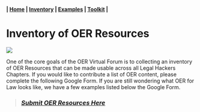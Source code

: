 **| [Home](https://legalhackers.github.io/OER-VirtualForum/) | [Inventory](https://legalhackers.github.io/OER-VirtualForum/Inventory.html) | [Examples](https://legalhackers.github.io/OER-VirtualForum/Examples.html) | [Toolkit](https://legalhackers.github.io/OER-VirtualForum/Toolkit.html) |**

# Inventory of OER Resources

![](https://i.imgur.com/TUrgZnj.png)

One of the core goals of the OER Virtual Forum is to collecting an inventory of OER Resources that can be made usable across all Legal Hackers Chapters. If you would like to contribute a list of OER content, please complete the following Google Form. If you are still wondering what OER for Law looks like, we have a few examples listed below the Google Form.

> ### *[Submit OER Resources Here](https://docs.google.com/forms/d/e/1FAIpQLSeMri_7wNHhdYgMXvjktkrHm3Vmd7nCoz2qNIje0xqsMFN1CA/viewform?embedded=true)*
